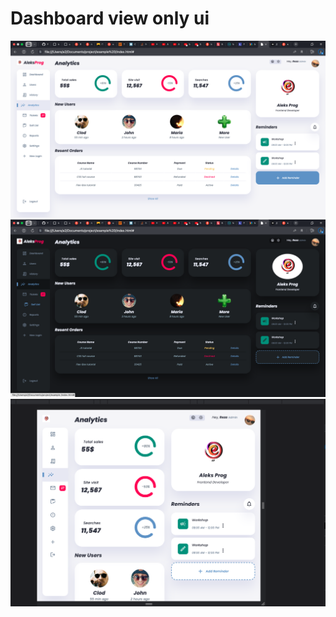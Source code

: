 # Dashboard view only ui
![\[Title\](images)](<Снимок экрана 2023-10-12 в 10.23.14.png>)
![Alt text](<Снимок экрана 2023-10-12 в 10.23.42.png>)
![Alt text](<Снимок экрана 2023-10-12 в 10.25.06.png>)